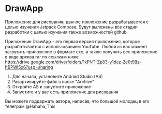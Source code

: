 # DrawApp
Приложение для рисования, данное приложение разрабатывается с целью изучения Jetpack Compose. Будут выложены все стадии разработки с целью изучения также возможностей github

Приложение DrawApp - это первая версия приложения, которое разрабатывается с использованием YouTube. Любой из вас можент загрузить приложение в формате exe, а также получить все приложение в виде архива rar по ссылкам ниже
https://drive.google.com/drive/folders/1kPNT-Zp83-y1dez-2e0t9Bz-hBPWI5x6?usp=sharing

1. Для начала, установите Android Studio (AS)
2. Разархивируйте файл в папке "Archive"
3. Откройте AS и запустите приложение
4. Запустите и у вас есть приложение для рисования

Вы можете поддержать автора, написав, что большой молодец в его телеграм @Hahaha_This

